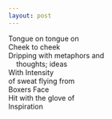 ```yaml
---
layout: post
---
```

Tongue on tongue on  
Cheek to cheek  
Dripping with metaphors and  
&nbsp;&nbsp;&nbsp; thoughts; ideas  
With Intensity  
of sweat flying from  
Boxers Face  
Hit with the glove of  
Inspiration

